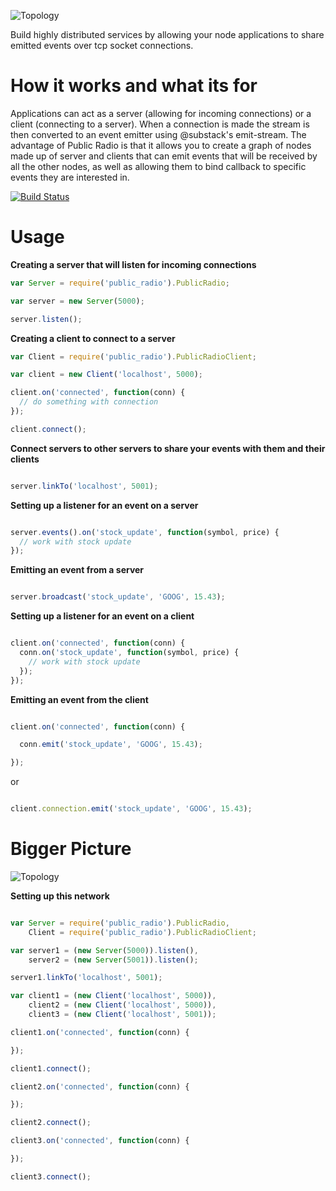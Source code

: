 ![Topology](http://f.cl.ly/items/44350z3u2U0s2g2S3I0M/public_radio_header.png)

Build highly distributed services by allowing your node applications to share emitted events over tcp socket
connections.

How it works and what its for
=============================

Applications can act as a server (allowing for incoming connections) or a
client (connecting to a server). When a connection is made the stream is then
converted to an event emitter using @substack's emit-stream. The advantage of
Public Radio is that it allows you to create a graph of nodes made up of
server and clients that can emit events that will be received by all the other
nodes, as well as allowing them to bind callback to specific events they are
interested in.

[![Build
Status](https://travis-ci.org/bthesorceror/public_radio.png?branch=master)](https://travis-ci.org/bthesorceror/public_radio)

Usage
=====

**Creating a server that will listen for incoming connections**

```javascript
var Server = require('public_radio').PublicRadio;

var server = new Server(5000);

server.listen();
```

**Creating a client to connect to a server**

```javascript
var Client = require('public_radio').PublicRadioClient;

var client = new Client('localhost', 5000);

client.on('connected', function(conn) {
  // do something with connection
});

client.connect();
```

**Connect servers to other servers to share your events with them and their
clients**

```javascript

server.linkTo('localhost', 5001);

```

**Setting up a listener for an event on a server**

```javascript

server.events().on('stock_update', function(symbol, price) {
  // work with stock update
});

```

**Emitting an event from a server**

```javascript

server.broadcast('stock_update', 'GOOG', 15.43);

```

**Setting up a listener for an event on a client**

```javascript

client.on('connected', function(conn) {
  conn.on('stock_update', function(symbol, price) {
    // work with stock update
  });
});

```

**Emitting an event from the client**

```javascript

client.on('connected', function(conn) {

  conn.emit('stock_update', 'GOOG', 15.43);

});

```

or

```javascript

client.connection.emit('stock_update', 'GOOG', 15.43);

```

Bigger Picture
==============

![Topology](http://f.cl.ly/items/3K1X3J0Q1E0p0Z2z230K/public_radio.png)

**Setting up this network**

```javascript

var Server = require('public_radio').PublicRadio,
    Client = require('public_radio').PublicRadioClient;

var server1 = (new Server(5000)).listen(),
    server2 = (new Server(5001)).listen();

server1.linkTo('localhost', 5001);

var client1 = (new Client('localhost', 5000)),
    client2 = (new Client('localhost', 5000)),
    client3 = (new Client('localhost', 5001));

client1.on('connected', function(conn) {

});

client1.connect();

client2.on('connected', function(conn) {

});

client2.connect();

client3.on('connected', function(conn) {

});

client3.connect();

```
